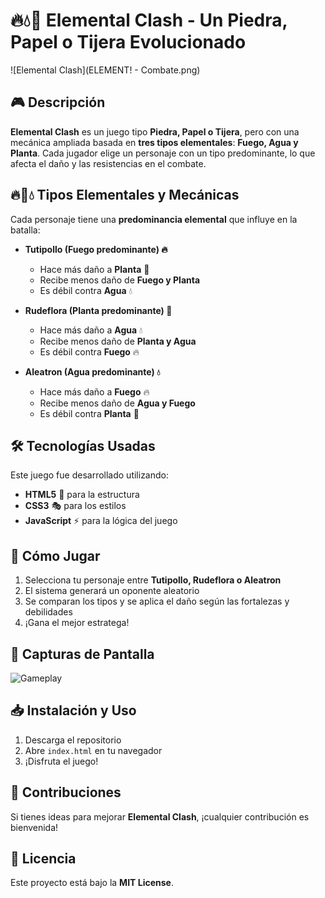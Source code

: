 # 🔥💧🌿 Elemental Clash - Un Piedra, Papel o Tijera Evolucionado

![Elemental Clash](ELEMENT! - Combate.png)

## 🎮 Descripción  
**Elemental Clash** es un juego tipo **Piedra, Papel o Tijera**, pero con una mecánica ampliada basada en **tres tipos elementales**: **Fuego, Agua y Planta**. Cada jugador elige un personaje con un tipo predominante, lo que afecta el daño y las resistencias en el combate.  

## 🔥🌿💧 Tipos Elementales y Mecánicas  
Cada personaje tiene una **predominancia elemental** que influye en la batalla:  

- **Tutipollo (Fuego predominante) 🔥**  
  - Hace más daño a **Planta** 🌿  
  - Recibe menos daño de **Fuego y Planta**  
  - Es débil contra **Agua** 💧  

- **Rudeflora (Planta predominante) 🌿**  
  - Hace más daño a **Agua** 💧  
  - Recibe menos daño de **Planta y Agua**  
  - Es débil contra **Fuego** 🔥  

- **Aleatron (Agua predominante) 💧**  
  - Hace más daño a **Fuego** 🔥  
  - Recibe menos daño de **Agua y Fuego**  
  - Es débil contra **Planta** 🌿  

## 🛠️ Tecnologías Usadas  
Este juego fue desarrollado utilizando:  
- **HTML5** 🎨 para la estructura  
- **CSS3** 🎭 para los estilos  
- **JavaScript** ⚡ para la lógica del juego  

## 🚀 Cómo Jugar  
1. Selecciona tu personaje entre **Tutipollo, Rudeflora o Aleatron**  
2. El sistema generará un oponente aleatorio  
3. Se comparan los tipos y se aplica el daño según las fortalezas y debilidades  
4. ¡Gana el mejor estratega!  

## 📸 Capturas de Pantalla  
![Gameplay](gameplay.png)  

## 📥 Instalación y Uso  
1. Descarga el repositorio  
2. Abre `index.html` en tu navegador  
3. ¡Disfruta el juego!  

## 🤝 Contribuciones  
Si tienes ideas para mejorar **Elemental Clash**, ¡cualquier contribución es bienvenida!  

## 📜 Licencia  
Este proyecto está bajo la **MIT License**.  
